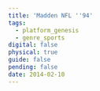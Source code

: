 ```yaml
---
title: 'Madden NFL ''94'
tags:
  - platform_genesis
  - genre_sports
digital: false
physical: true
guide: false
pending: false
date: 2014-02-10
---
```

